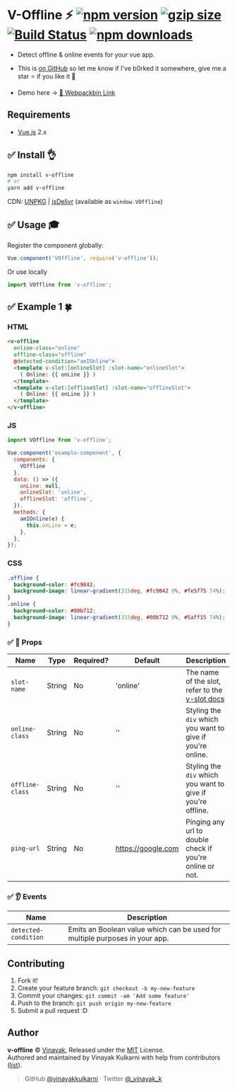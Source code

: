 # V-Offline :zap: <a href="http://npmjs.org/package/v-offline"><img src="https://img.shields.io/npm/v/v-offline.svg" alt="npm version"></a> <a href="https://github.com/vinayakkulkarni/v-offline/releases/latest"><img src="http://img.badgesize.io/vinayakkulkarni/v-offline/master/dist/v-offline.min.js?compression=gzip" alt="gzip size"></a> <a href="https://travis-ci.org/vinayakkulkarni/v-offline"><img src="https://travis-ci.org/vinayakkulkarni/v-offline.svg?branch=master" alt="Build Status"></a> <a href="http://npm-stat.com/charts.html?package=v-offline"><img src="https://img.shields.io/npm/dm/v-offline.svg" alt="npm downloads"></a>

* Detect offline & online events for your vue app.

* This is [on GitHub](https://github.com/vinayakkulkarni/v-offline) so let me know if I've b0rked it somewhere, give me a star :star: if you like it :beers:

* Demo here -> [💯 Webpackbin Link](https://goo.gl/Pq6Tky)

## Requirements

* [Vue.js](https://vuejs.org/) 2.x

## :white_check_mark: Install :ok_hand:

```bash
npm install v-offline
# or
yarn add v-offline
```

CDN: [UNPKG](https://unpkg.com/v-offline/dist/) | [jsDelivr](https://cdn.jsdelivr.net/npm/v-offline/dist/) (available as `window.VOffline`)

## :white_check_mark: Usage :mortar_board:

Register the component globally:

```javascript
Vue.component('VOffline', require('v-offline'));
```

Or use locally

```javascript
import VOffline from 'v-offline';
```

## :white_check_mark: Example 1 :four_leaf_clover:

### HTML
```html
<v-offline
  online-class="online"
  offline-class="offline"
  @detected-condition="amIOnline">
  <template v-slot:[onlineSlot] :slot-name="onlineSlot">
    ( Online: {{ onLine }} )
  </template>
  <template v-slot:[offlineSlot] :slot-name="offlineSlot">
    ( Online: {{ onLine }} )
  </template>
</v-offline>
```

### JS
```javascript
import VOffline from 'v-offline';

Vue.component('example-component', {
  components: {
    VOffline
  },
  data: () => ({
    onLine: null,
    onlineSlot: 'online',
    offlineSlot: 'offline',
  }),
  methods: {
    amIOnline(e) {
      this.onLine = e;
    },
  },
});
```

### CSS
```css
.offline {
  background-color: #fc9842;
  background-image: linear-gradient(315deg, #fc9842 0%, #fe5f75 74%);
}
.online {
  background-color: #00b712;
  background-image: linear-gradient(315deg, #00b712 0%, #5aff15 74%);
}
```

### :white_check_mark: :book: Props

| Name            | Type   | Required? | Default              | Description                                                 |
| --------------  | ------ | --------- | ---------            | ----------------------------------------------------------- |
| `slot-name`     | String | No        | 'online'             | The name of the slot, refer to the [v-slot docs](https://vuejs.org/v2/guide/components-slots.html#Dynamic-Slot-Names)    |
| `online-class`  | String | No        | ''                   | Styling the `div` which you want to give if you're online.  |
| `offline-class` | String | No        | ''                   | Styling the `div` which you want to give if you're offline. |
| `ping-url`      | String | No        | https://google.com   | Pinging any url to double check if you're online or not.    |

### :white_check_mark: :ear: Events

| Name                 | Description                                                                 |
| -------------------- | --------------------------------------------------------------------------- |
| `detected-condition` | Emits an Boolean value which can be used for multiple purposes in your app. |

## Contributing

1.  Fork it!
2.  Create your feature branch: `git checkout -b my-new-feature`
3.  Commit your changes: `git commit -am 'Add some feature'`
4.  Push to the branch: `git push origin my-new-feature`
5.  Submit a pull request :D

## Author

**v-offline** © [Vinayak](https://github.com/vinayakkulkarni), Released under the [MIT](./LICENSE) License.<br>
Authored and maintained by Vinayak Kulkarni with help from contributors ([list](https://github.com/vinayakkulkarni/v-offline/contributors)).

> GitHub [@vinayakkulkarni](https://github.com/vinayakkulkarni) · Twitter [@\_vinayak_k](https://twitter.com/_vinayak_k)
